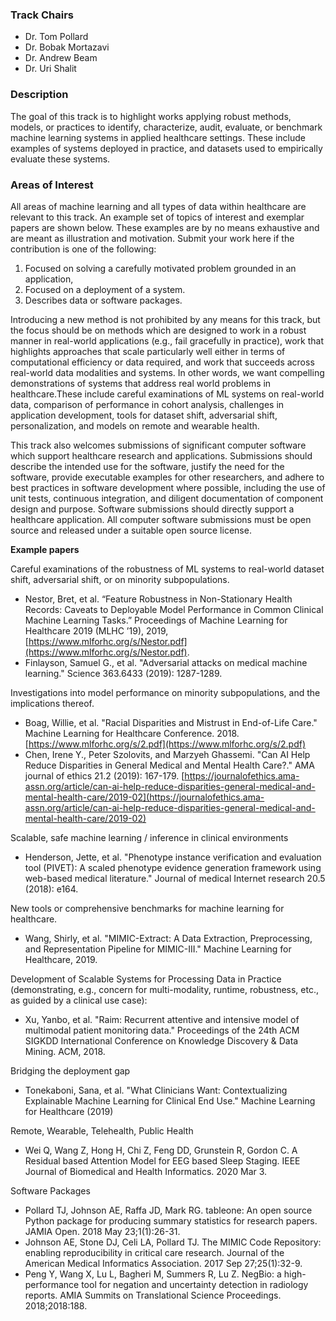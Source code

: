 ### Track Chairs
- Dr. Tom Pollard
- Dr. Bobak Mortazavi
- Dr. Andrew Beam
- Dr. Uri Shalit

### Description
The goal of this track is to highlight works applying robust methods, models, or practices to identify, characterize, audit, evaluate, or benchmark machine learning systems in applied healthcare settings. These include examples of systems deployed in practice, and datasets used to empirically evaluate these systems.

### Areas of Interest
All areas of machine learning and all types of data within healthcare are relevant to this track. An example set of topics of interest and exemplar papers are shown below. These examples are by no means exhaustive and are meant as illustration and motivation. Submit your work here if the contribution is one of the following:

1. Focused on solving a carefully motivated problem grounded in an application,
2. Focused on a deployment of a system.
3. Describes data or software packages.

Introducing a new method is not prohibited by any means for this track, but the focus should be on methods which are designed to work in a robust manner in real-world applications (e.g., fail gracefully in practice), work that highlights approaches that scale particularly well either in terms of computational efficiency or data required, and work that succeeds across real-world data modalities and systems. In other words, we want compelling demonstrations of systems that address real world problems in healthcare.These include careful examinations of ML systems on real-world data, comparison of performance in cohort analysis, challenges in application development, tools for dataset shift, adversarial shift, personalization, and models on remote and wearable health.

This track also welcomes submissions of significant computer software which support healthcare research and applications. Submissions should describe the intended use for the software, justify the need for the software, provide executable examples for other researchers, and adhere to best practices in software development where possible, including the use of unit tests, continuous integration, and diligent documentation of component design and purpose. Software submissions should directly support a healthcare application. All computer software submissions must be open source and released under a suitable open source license.

**Example papers**

Careful examinations of the robustness of ML systems to real-world dataset shift, adversarial shift, or on minority subpopulations.

* Nestor, Bret, et al. “Feature Robustness in Non-Stationary Health Records: Caveats to Deployable Model Performance in Common Clinical Machine Learning Tasks.” Proceedings of Machine Learning for Healthcare 2019 (MLHC ’19), 2019, [https://www.mlforhc.org/s/Nestor.pdf](https://www.mlforhc.org/s/Nestor.pdf).
* Finlayson, Samuel G., et al. "Adversarial attacks on medical machine learning." Science 363.6433 (2019): 1287-1289.

Investigations into model performance on minority subpopulations, and the implications thereof.

* Boag, Willie, et al. "Racial Disparities and Mistrust in End-of-Life Care." Machine Learning for Healthcare Conference. 2018. [https://www.mlforhc.org/s/2.pdf](https://www.mlforhc.org/s/2.pdf)
* Chen, Irene Y., Peter Szolovits, and Marzyeh Ghassemi. "Can AI Help Reduce Disparities in General Medical and Mental Health Care?." AMA journal of ethics 21.2 (2019): 167-179. [https://journalofethics.ama-assn.org/article/can-ai-help-reduce-disparities-general-medical-and-mental-health-care/2019-02](https://journalofethics.ama-assn.org/article/can-ai-help-reduce-disparities-general-medical-and-mental-health-care/2019-02)

Scalable, safe machine learning / inference in clinical environments

* Henderson, Jette, et al. "Phenotype instance verification and evaluation tool (PIVET): A scaled phenotype evidence generation framework using web-based medical literature." Journal of medical Internet research 20.5 (2018): e164.

New tools or comprehensive benchmarks for machine learning for healthcare.

* Wang, Shirly, et al. "MIMIC-Extract: A Data Extraction, Preprocessing, and Representation Pipeline for MIMIC-III." Machine Learning for Healthcare, 2019.

Development of Scalable Systems for Processing Data in Practice (demonstrating, e.g., concern for multi-modality, runtime, robustness, etc., as guided by a clinical use case):

* Xu, Yanbo, et al. "Raim: Recurrent attentive and intensive model of multimodal patient monitoring data." Proceedings of the 24th ACM SIGKDD International Conference on Knowledge Discovery & Data Mining. ACM, 2018.

Bridging the deployment gap

* Tonekaboni, Sana, et al. "What Clinicians Want: Contextualizing Explainable Machine Learning for Clinical End Use." Machine Learning for Healthcare (2019)

Remote, Wearable, Telehealth, Public Health

* Wei Q, Wang Z, Hong H, Chi Z, Feng DD, Grunstein R, Gordon C. A Residual based Attention Model for EEG based Sleep Staging. IEEE Journal of Biomedical and Health Informatics. 2020 Mar 3.

Software Packages

* Pollard TJ, Johnson AE, Raffa JD, Mark RG. tableone: An open source Python package for producing summary statistics for research papers. JAMIA Open. 2018 May 23;1(1):26-31.
* Johnson AE, Stone DJ, Celi LA, Pollard TJ. The MIMIC Code Repository: enabling reproducibility in critical care research. Journal of the American Medical Informatics Association. 2017 Sep 27;25(1):32-9.
* Peng Y, Wang X, Lu L, Bagheri M, Summers R, Lu Z. NegBio: a high-performance tool for negation and uncertainty detection in radiology reports. AMIA Summits on Translational Science Proceedings. 2018;2018:188.
